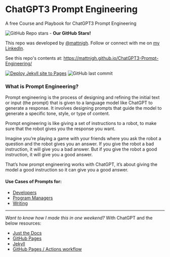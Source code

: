 # ChatGPT3 Prompt Engineering
A free Course and Playbook for ChatGPT3 Prompt Engineering

![GitHub Repo stars](https://img.shields.io/github/stars/mattnigh/ChatGPT3-Prompt-Engineering?style=social) - **Our GitHub Stars!**


This repo was developed by [@mattnigh](https://github.com/mattnigh). 
Follow or connect with me on [my LinkedIn](https://www.linkedin.com/in/mattnigh/). 


See this repo's contents at: https://mattnigh.github.io/ChatGPT3-Prompt-Engineering/

[![Deploy Jekyll site to Pages](https://github.com/mattnigh/ChatGPT3-Prompt-Engineering/actions/workflows/jekyll.yml/badge.svg)](https://github.com/mattnigh/ChatGPT3-Prompt-Engineering/actions/workflows/jekyll.yml)
 ![GitHub last commit](https://img.shields.io/github/last-commit/mattnigh/ChatGPT3-Prompt-Engineering?style=plastic)

### What is Prompt Engineering? 
Prompt engineering is the process of designing and refining the initial text or input (the prompt) that is given to a language model like ChatGPT to generate a response. It involves designing prompts that guide the model to generate a specific tone, style, or type of content.

Prompt engineering is like giving a set of instructions to a robot, to make sure that the robot gives you the response you want.

Imagine you’re playing a game with your friends where you ask the robot a question and the robot gives you an answer. If you give the robot a bad instruction, it will give you a bad answer. But if you give the robot a good instruction, it will give you a good answer.

That’s how prompt engineering works with ChatGPT, it’s about giving the model a good instruction so it can give you a good answer.

#### Use Cases of Prompts for:
-   [Developers](https://mattnigh.github.io/ChatGPT3-Prompt-Engineering/pages/Prompts/ChatGPT3_Prompts_for_Developers.html)
-   [Program Managers](https://mattnigh.github.io/ChatGPT3-Prompt-Engineering/pages/prompts/ChatGPT3_Prompts_for_Program_Managers.html)
-   [Writing](https://mattnigh.github.io/ChatGPT3-Prompt-Engineering/pages/prompts/ChatGPT3_Prompts_for_Writing.html)

----

*Want to know how I made this in one weekend?*  With ChatGPT and the below resources:

- [Just the Docs](https://just-the-docs.github.io/just-the-docs/)
- [GitHub Pages](https://docs.github.com/en/pages)
- [Jekyll](https://jekyllrb.com)
- [GitHub Pages / Actions workflow](https://github.blog/changelog/2022-07-27-github-pages-custom-github-actions-workflows-beta/)
